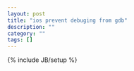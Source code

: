```yaml
---
layout: post
title: "ios prevent debuging from gdb"
description: ""
category: ""
tags: []
---
```

{% include JB/setup %}
